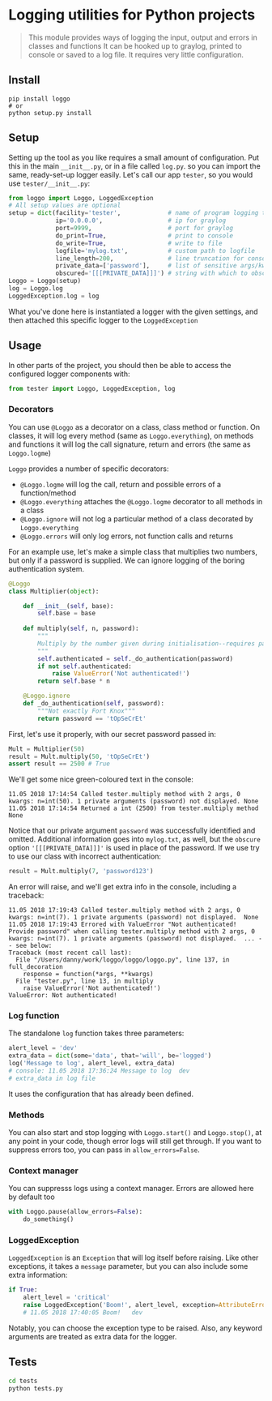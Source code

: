 # Logging utilities for Python projects

> This module provides ways of logging the input, output and errors in classes and functions It can be hooked up to graylog, printed to console or saved to a log file. It requires very little configuration.

## Install

```
pip install loggo
# or
python setup.py install
```

## Setup

Setting up the tool as you like requires a small amount of configuration. Put this in the main `__init__.py`, or in a file called `log.py`. so you can import the same, ready-set-up logger easily. Let's call our app `tester`, so you would use `tester/__init__.py`:

```python
from loggo import Loggo, LoggedException
# All setup values are optional
setup = dict(facility='tester',             # name of program logging the message
             ip='0.0.0.0',                  # ip for graylog
             port=9999,                     # port for graylog
             do_print=True,                 # print to console
             do_write=True,                 # write to file
             logfile='mylog.txt',           # custom path to logfile
             line_length=200,               # line truncation for console logging
             private_data=['password'],     # list of sensitive args/kwargs
             obscured='[[[PRIVATE_DATA]]]') # string with which to obscure data
Loggo = Loggo(setup)
log = Loggo.log
LoggedException.log = log
```

What you've done here is instantiated a logger with the given settings, and then attached this specific logger to the `LoggedException`

## Usage

In other parts of the project, you should then be able to access the configured logger components with:

```python
from tester import Loggo, LoggedException, log
```

### Decorators

You can use `@Loggo` as a decorator on a class, class method or function. On classes, it will log every method (same as `Loggo.everything`), on methods and functions it will log the call signature, return and errors (the same as `Loggo.logme`)

`Loggo` provides a number of specific decorators:

* `@Loggo.logme` will log the call, return and possible errors of a function/method
* `@Loggo.everything` attaches the `@Loggo.logme` decorator to all methods in a class
* `@Loggo.ignore` will not log a particular method of a class decorated by `Loggo.everything` 
* `@Loggo.errors` will only log errors, not function calls and returns

For an example use, let's make a simple class that multiplies two numbers, but only if a password is supplied. We can ignore logging of the boring authentication system.

```python
@Loggo
class Multiplier(object):

    def __init__(self, base):
        self.base = base
        
    def multiply(self, n, password):
        """
        Multiply by the number given during initialisation--requires password
        """
        self.authenticated = self._do_authentication(password)
        if not self.authenticated:
            raise ValueError('Not authenticated!')
        return self.base * n

    @Loggo.ignore
    def _do_authentication(self, password):
        """Not exactly Fort Knox"""
        return password == 'tOpSeCrEt'
```

First, let's use it properly, with our secret password passed in:

```python
Mult = Multiplier(50)
result = Mult.multiply(50, 'tOpSeCrEt')
assert result == 2500 # True
```

We'll get some nice green-coloured text in the console:

```
11.05 2018 17:14:54 Called tester.multiply method with 2 args, 0 kwargs: n=int(50). 1 private arguments (password) not displayed. None
11.05 2018 17:14:54 Returned a int (2500) from tester.multiply method None
```

Notice that our private argument `password` was successfully identified and omitted. Additional information goes into `mylog.txt`, as well, but the `obscure` option `'[[[PRIVATE_DATA]]]'` is used in place of the password. If we use try to use our class with incorrect authentication:

```python
result = Mult.multiply(7, 'password123')
```

An error will raise, and we'll get extra info in the console, including a traceback:

```
11.05 2018 17:19:43 Called tester.multiply method with 2 args, 0 kwargs: n=int(7). 1 private arguments (password) not displayed.  None
11.05 2018 17:19:43 Errored with ValueError "Not authenticated! Provide password" when calling tester.multiply method with 2 args, 0 kwargs: n=int(7). 1 private arguments (password) not displayed.  ... -- see below: 
Traceback (most recent call last):
  File "/Users/danny/work/loggo/loggo/loggo.py", line 137, in full_decoration
    response = function(*args, **kwargs)
  File "tester.py", line 13, in multiply
    raise ValueError('Not authenticated!')
ValueError: Not authenticated!
```

### Log function

The standalone `log` function takes three parameters:

```python
alert_level = 'dev'
extra_data = dict(some='data', that='will', be='logged')
log('Message to log', alert_level, extra_data)
# console: 11.05 2018 17:36:24 Message to log  dev
# extra_data in log file
```

It uses the configuration that has already been defined.

### Methods

You can also start and stop logging with `Loggo.start()` and `Loggo.stop()`, at any point in your code, though error logs will still get through. If you want to suppress errors too, you can pass in `allow_errors=False`.

### Context manager

You can suppresss logs using a context manager. Errors are allowed here by default too

```python
with Loggo.pause(allow_errors=False):
    do_something()
```

### LoggedException

`LoggedException` is an `Exception` that will log itself before raising. Like other exceptions, it takes a `message` parameter, but you can also include some extra information:

```python
if True:
    alert_level = 'critical'
    raise LoggedException('Boom!', alert_level, exception=AttributeError, **kwargs)
    # 11.05 2018 17:40:05 Boom!   dev
```

Notably, you can choose the exception type to be raised. Also, any keyword arguments are treated as extra data for the logger.

## Tests

```bash
cd tests
python tests.py
```

